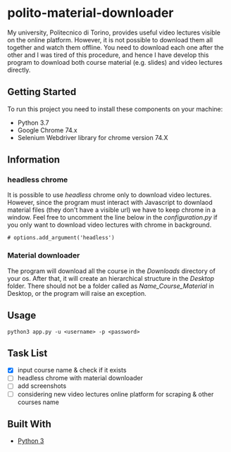 # polito-material-downloader

My university, Politecnico di Torino, provides useful video lectures visible on the online platform. However, it is not possible to download them all together and watch them offline. You need to download each one after the other and I was tired of this procedure, and hence I have develop this program to download both course material (e.g. slides) and video lectures directly.

## Getting Started
To run this project you need to install these components on your machine:
* Python 3.7
* Google Chrome 74.x
* Selenium Webdriver library for chrome version 74.X

## Information
### headless chrome
It is possible to use _headless_ chrome only to download video lectures. However, since the program must interact with Javascript to downlaod material files (they don't have a visible url) we have to keep chrome in a window.
Feel free to uncomment the line below in the _configuration.py_ if you only  want to download video lectures with chrome in background.
```
# options.add_argument('headless') 
```
### Material downloader
The program will download all the course in the _Downloads_ directory of your os. After that, it will create an hierarchical structure in the _Desktop_ folder. There should not be a folder called as _Name_Course_Material_ in Desktop, or the program will raise an exception.

## Usage
```
python3 app.py -u <username> -p <password>
```
## Task List
- [x] input course name & check if it exists
- [ ] headless chrome with material downloader 
- [ ] add screenshots
- [ ] considering new video lectures online platform for scraping & other courses name 

## Built With
* [Python 3](https://docs.python.org/3/)
